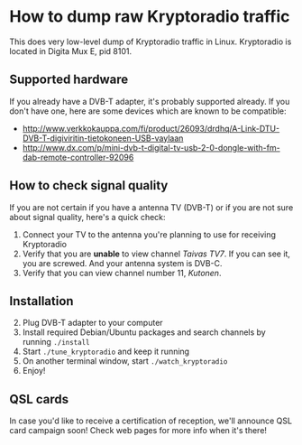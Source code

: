 <!-- -*- mode: markdown; coding: utf-8 -*- -->
# How to dump raw Kryptoradio traffic

This does very low-level dump of Kryptoradio traffic in Linux.
Kryptoradio is located in Digita Mux E, pid 8101.

## Supported hardware

If you already have a DVB-T adapter, it's probably supported already. If you don't have one, here are some devices which are known to be compatible:

* http://www.verkkokauppa.com/fi/product/26093/drdhq/A-Link-DTU-DVB-T-digiviritin-tietokoneen-USB-vaylaan
* http://www.dx.com/p/mini-dvb-t-digital-tv-usb-2-0-dongle-with-fm-dab-remote-controller-92096

## How to check signal quality

If you are not certain if you have a antenna TV (DVB-T) or if you are not sure about signal quality, here's a quick check:

1. Connect your TV to the antenna you're planning to use for receiving Kryptoradio
1. Verify that you are **unable** to view channel *Taivas TV7*. If you can see it, you are screwed. And your antenna system is DVB-C.
1. Verify that you can view channel number 11, *Kutonen*.

## Installation

2. Plug DVB-T adapter to your computer
3. Install required Debian/Ubuntu packages and search channels by running `./install`
4. Start `./tune_kryptoradio` and keep it running
5. On another terminal window, start `./watch_kryptoradio`
6. Enjoy!

## QSL cards

In case you'd like to receive a certification of reception, we'll announce QSL card campaign soon! Check web pages for more info when it's there!
